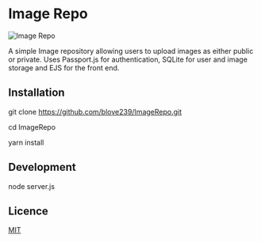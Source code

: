 # Image Repo

![Image Repo](https://res.cloudinary.com/dcqt5zx6z/image/upload/v1612814215/Screenshots%20for%20projects/imagerepo_do8ogm.png)


A simple Image repository allowing users to upload images as either public or private. Uses Passport.js for authentication, SQLite for user and image storage and EJS for the front end.


## Installation

git clone https://github.com/blove239/ImageRepo.git

cd ImageRepo

yarn install


## Development

node server.js

## Licence

[MIT](https://choosealicense.com/licenses/mit/)

